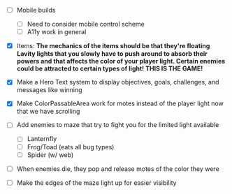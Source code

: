 - [ ] Mobile builds
	- [ ] Need to consider mobile control scheme
	- [ ] A11y work in general
- [x] Items: **The mechanics of the items should be that they're floating Lavity lights that you slowly have to push around to absorb their powers and that affects the color of your player light. Certain enemies could be attracted to certain types of light! THIS IS THE GAME!**
- [x] Make a Hero Text system to display objectives, goals, challenges, and messages like winning
- [x] Make ColorPassableArea work for motes instead of the player light now that we have scrolling
- [ ] Add enemies to maze that try to fight you for the limited light available
	- [ ] Lanternfly
	- [ ] Frog/Toad (eats all bug types)
	- [ ] Spider (w/ web)
- [ ] When enemies die, they pop and release motes of the color they were
- [ ] Make the edges of the maze light up for easier visibility

